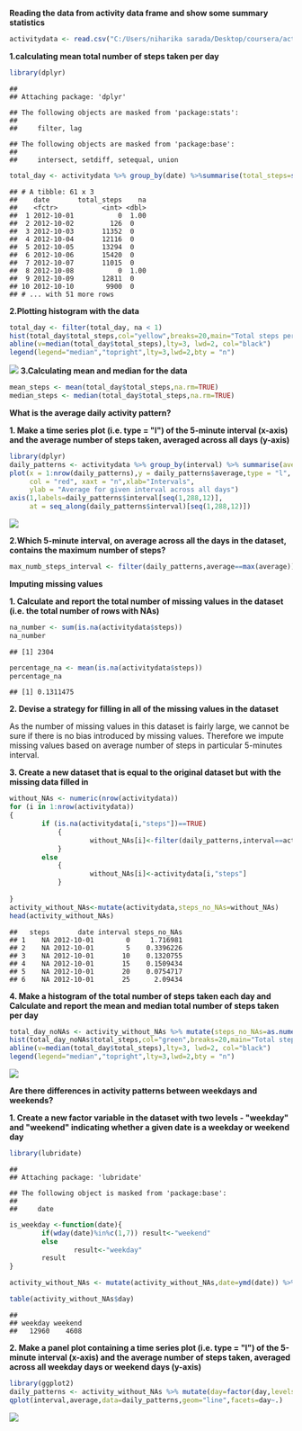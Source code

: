 **Reading the data from activity data frame and show some summary statistics**

``` r
activitydata <- read.csv("C:/Users/niharika sarada/Desktop/coursera/activity.csv")
```

**1.calculating mean total number of steps taken per day**

``` r
library(dplyr)
```

    ## 
    ## Attaching package: 'dplyr'

    ## The following objects are masked from 'package:stats':
    ## 
    ##     filter, lag

    ## The following objects are masked from 'package:base':
    ## 
    ##     intersect, setdiff, setequal, union

``` r
total_day <- activitydata %>% group_by(date) %>%summarise(total_steps=sum(steps,na.rm=TRUE),na=mean(is.na(steps))) %>% print
```

    ## # A tibble: 61 x 3
    ##    date       total_steps    na
    ##    <fctr>           <int> <dbl>
    ##  1 2012-10-01           0  1.00
    ##  2 2012-10-02         126  0   
    ##  3 2012-10-03       11352  0   
    ##  4 2012-10-04       12116  0   
    ##  5 2012-10-05       13294  0   
    ##  6 2012-10-06       15420  0   
    ##  7 2012-10-07       11015  0   
    ##  8 2012-10-08           0  1.00
    ##  9 2012-10-09       12811  0   
    ## 10 2012-10-10        9900  0   
    ## # ... with 51 more rows

**2.Plotting histogram with the data**

``` r
total_day <- filter(total_day, na < 1)
hist(total_day$total_steps,col="yellow",breaks=20,main="Total steps per day",xlab="Steps per day")
abline(v=median(total_day$total_steps),lty=3, lwd=2, col="black")
legend(legend="median","topright",lty=3,lwd=2,bty = "n")
```

![](PA1_template_files/figure-markdown_github/unnamed-chunk-3-1.png) **3.Calculating mean and median for the data**

``` r
mean_steps <- mean(total_day$total_steps,na.rm=TRUE)
median_steps <- median(total_day$total_steps,na.rm=TRUE)
```

**What is the average daily activity pattern?**

**1. Make a time series plot (i.e. type = "l") of the 5-minute interval (x-axis) and the average number of steps taken, averaged across all days (y-axis)**

``` r
library(dplyr)
daily_patterns <- activitydata %>% group_by(interval) %>% summarise(average=mean(steps,na.rm=TRUE))
plot(x = 1:nrow(daily_patterns),y = daily_patterns$average,type = "l",
     col = "red", xaxt = "n",xlab="Intervals", 
     ylab = "Average for given interval across all days")
axis(1,labels=daily_patterns$interval[seq(1,288,12)],
     at = seq_along(daily_patterns$interval)[seq(1,288,12)])
```

![](PA1_template_files/figure-markdown_github/unnamed-chunk-5-1.png)

**2.Which 5-minute interval, on average across all the days in the dataset, contains the maximum number of steps?**

``` r
max_numb_steps_interval <- filter(daily_patterns,average==max(average))
```

**Imputing missing values**

**1. Calculate and report the total number of missing values in the dataset (i.e. the total number of rows with NAs)**

``` r
na_number <- sum(is.na(activitydata$steps))
na_number
```

    ## [1] 2304

``` r
percentage_na <- mean(is.na(activitydata$steps))
percentage_na
```

    ## [1] 0.1311475

**2. Devise a strategy for filling in all of the missing values in the dataset**

As the number of missing values in this dataset is fairly large, we cannot be sure if there is no bias introduced by missing values. Therefore we impute missing values based on average number of steps in particular 5-minutes interval.

**3. Create a new dataset that is equal to the original dataset but with the missing data filled in**

``` r
without_NAs <- numeric(nrow(activitydata))
for (i in 1:nrow(activitydata))
{
        if (is.na(activitydata[i,"steps"])==TRUE)
            {
                    without_NAs[i]<-filter(daily_patterns,interval==activitydata[i,"interval"]) %>% select(average)
            } 
        else
            {
                    without_NAs[i]<-activitydata[i,"steps"]
            }
                    
}
activity_without_NAs<-mutate(activitydata,steps_no_NAs=without_NAs)
head(activity_without_NAs)
```

    ##   steps       date interval steps_no_NAs
    ## 1    NA 2012-10-01        0     1.716981
    ## 2    NA 2012-10-01        5    0.3396226
    ## 3    NA 2012-10-01       10    0.1320755
    ## 4    NA 2012-10-01       15    0.1509434
    ## 5    NA 2012-10-01       20    0.0754717
    ## 6    NA 2012-10-01       25      2.09434

**4. Make a histogram of the total number of steps taken each day and Calculate and report the mean and median total number of steps taken per day**

``` r
total_day_noNAs <- activity_without_NAs %>% mutate(steps_no_NAs=as.numeric(steps_no_NAs)) %>% group_by(date) %>% summarise(total_steps=sum(steps_no_NAs))
hist(total_day_noNAs$total_steps,col="green",breaks=20,main="Total steps per day",xlab="Steps per day")
abline(v=median(total_day$total_steps),lty=3, lwd=2, col="black")
legend(legend="median","topright",lty=3,lwd=2,bty = "n")
```

![](PA1_template_files/figure-markdown_github/unnamed-chunk-9-1.png)

**Are there differences in activity patterns between weekdays and weekends?**

**1. Create a new factor variable in the dataset with two levels - "weekday" and "weekend" indicating whether a given date is a weekday or weekend day**

``` r
library(lubridate)
```

    ## 
    ## Attaching package: 'lubridate'

    ## The following object is masked from 'package:base':
    ## 
    ##     date

``` r
is_weekday <-function(date){
        if(wday(date)%in%c(1,7)) result<-"weekend"
        else
                result<-"weekday"
        result
}

activity_without_NAs <- mutate(activity_without_NAs,date=ymd(date)) %>% mutate(day=sapply(date,is_weekday))

table(activity_without_NAs$day)
```

    ## 
    ## weekday weekend 
    ##   12960    4608

**2. Make a panel plot containing a time series plot (i.e. type = "l") of the 5-minute interval (x-axis) and the average number of steps taken, averaged across all weekday days or weekend days (y-axis)**

``` r
library(ggplot2)
daily_patterns <- activity_without_NAs %>% mutate(day=factor(day,levels=c("weekend","weekday")),steps_no_NAs=as.numeric(steps_no_NAs)) %>% group_by(interval,day) %>% summarise(average=mean(steps_no_NAs))
qplot(interval,average,data=daily_patterns,geom="line",facets=day~.)
```

![](PA1_template_files/figure-markdown_github/unnamed-chunk-11-1.png)
